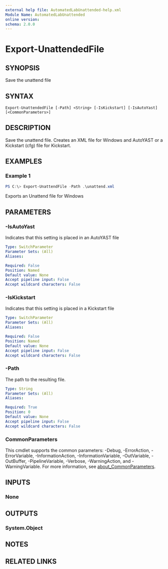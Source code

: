 ```yaml
---
external help file: AutomatedLabUnattended-help.xml
Module Name: AutomatedLabUnattended
online version:
schema: 2.0.0
---
```


# Export-UnattendedFile

## SYNOPSIS
Save the unattend file

## SYNTAX

```
Export-UnattendedFile [-Path] <String> [-IsKickstart] [-IsAutoYast] [<CommonParameters>]
```

## DESCRIPTION
Save the unattend file. Creates an XML file for Windows and AutoYAST or a Kickstart (cfg) file
for Kickstart.

## EXAMPLES

### Example 1
```powershell
PS C:\> Export-UnattendFile -Path .\unattend.xml
```

Exports an Unattend file for Windows

## PARAMETERS

### -IsAutoYast
Indicates that this setting is placed in an AutoYAST file

```yaml
Type: SwitchParameter
Parameter Sets: (All)
Aliases:

Required: False
Position: Named
Default value: None
Accept pipeline input: False
Accept wildcard characters: False
```

### -IsKickstart
Indicates that this setting is placed in a Kickstart file

```yaml
Type: SwitchParameter
Parameter Sets: (All)
Aliases:

Required: False
Position: Named
Default value: None
Accept pipeline input: False
Accept wildcard characters: False
```

### -Path
The path to the resulting file.

```yaml
Type: String
Parameter Sets: (All)
Aliases:

Required: True
Position: 0
Default value: None
Accept pipeline input: False
Accept wildcard characters: False
```

### CommonParameters
This cmdlet supports the common parameters: -Debug, -ErrorAction, -ErrorVariable, -InformationAction, -InformationVariable, -OutVariable, -OutBuffer, -PipelineVariable, -Verbose, -WarningAction, and -WarningVariable. For more information, see [about_CommonParameters](http://go.microsoft.com/fwlink/?LinkID=113216).

## INPUTS

### None

## OUTPUTS

### System.Object
## NOTES

## RELATED LINKS
